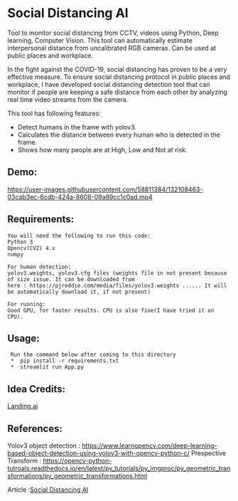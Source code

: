# Social Distancing AI
   Tool to monitor social distancing from CCTV, videos using Python, Deep learning, Computer Vision. This tool can 
   automatically estimate interpersonal distance from uncalibrated RGB cameras. Can be used at public places and workplace.

   In the fight against the COVID-19, social distancing has proven to be a very effective measure. To ensure social
   distancing protocol in public places and workplace, I have developed social distancing detection tool that can monitor
   if people are keeping a safe distance from each other by analyzing real time video streams from the camera.

   This tool has following features:

   * Detect humans in the frame with yolov3.
   * Calculates the distance between every human who is detected in the frame.
   * Shows how many people are at High, Low and Not at risk.
   

   ## Demo:
   https://user-images.githubusercontent.com/58811384/132108463-03cab3ec-6cdb-424a-8608-09a89cc1c0ad.mp4


## Requirements:

    You will need the following to run this code:
    Python 3
    Opencv(CV2) 4.x
    numpy
    
    For human detection:
    yolov3.weights, yolov3.cfg files (weights file in not present because of size issue. It can be downloaded from 
    here : https://pjreddie.com/media/files/yolov3.weights ...... It will be automatically download it, if not present)
    
    For running: 
    Good GPU, for faster results. CPU is also fine(I have tried it on CPU).
    
## Usage:
     Run the command below after coming to this directory
     *  pip install -r requirements.txt
     *  streamlit run App.py
            

## Idea Credits:

   [Landing.ai](https://landing.ai/landing-ai-creates-an-ai-tool-to-help-customers-monitor-social-distancing-in-the-workplace/)
   
## References:

   Yolov3 object detection : https://www.learnopencv.com/deep-learning-based-object-detection-using-yolov3-with-opencv-python-c/
   Prespective Transform : https://opencv-python-tutroals.readthedocs.io/en/latest/py_tutorials/py_imgproc/py_geometric_transformations/py_geometric_transformations.html
   
   Article :[Social Distancing AI](https://medium.com/@birla.deepak26/social-distancing-ai-using-python-deep-learning-c26b20c9aa4c)
